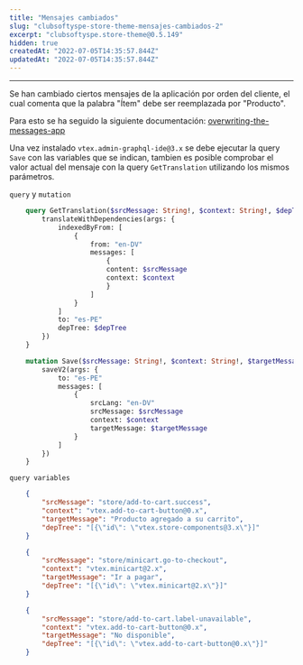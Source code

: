 ```yaml
---
title: "Mensajes cambiados"
slug: "clubsoftyspe-store-theme-mensajes-cambiados-2"
excerpt: "clubsoftyspe.store-theme@0.5.149"
hidden: true
createdAt: "2022-07-05T14:35:57.844Z"
updatedAt: "2022-07-05T14:35:57.844Z"
---
```

-------

Se han cambiado ciertos mensajes de la aplicación por orden del cliente, el cual comenta que la palabra "Ítem" debe ser reemplazada por "Producto".

Para esto se ha seguido la siguiente documentación: [overwriting-the-messages-app](https://vtex.io/docs/recipes/development/overwriting-the-messages-app/)

Una vez instalado `vtex.admin-graphql-ide@3.x` se debe ejecutar la query `Save` con las variables que se indican, tambien es posible comprobar el valor actual del mensaje con la query `GetTranslation` utilizando los mismos parámetros.

`query` y `mutation`

```graphql
    query GetTranslation($srcMessage: String!, $context: String!, $depTree: String!) {
        translateWithDependencies(args: {
            indexedByFrom: [
                {
                    from: "en-DV"
                    messages: [
                        {
                        content: $srcMessage
                        context: $context
                        }
                    ]
                }
            ]
            to: "es-PE"
            depTree: $depTree
        })
    }

    mutation Save($srcMessage: String!, $context: String!, $targetMessage: String!) {
        saveV2(args: {
            to: "es-PE"
            messages: [
                {
                    srcLang: "en-DV"
                    srcMessage: $srcMessage
                    context: $context
                    targetMessage: $targetMessage
                }
            ]
        })
    }
```

`query variables`

```json
    {
        "srcMessage": "store/add-to-cart.success",
        "context": "vtex.add-to-cart-button@0.x",
        "targetMessage": "Producto agregado a su carrito",
        "depTree": "[{\"id\": \"vtex.store-components@3.x\"}]"
    }
```

```json
    {
        "srcMessage": "store/minicart.go-to-checkout",
        "context": "vtex.minicart@2.x",
        "targetMessage": "Ir a pagar",
        "depTree": "[{\"id\": \"vtex.minicart@2.x\"}]"
    }
```

```json 
    {
        "srcMessage": "store/add-to-cart.label-unavailable",
        "context": "vtex.add-to-cart-button@0.x",
        "targetMessage": "No disponible",
        "depTree": "[{\"id\": \"vtex.add-to-cart-button@0.x\"}]"
    }
```